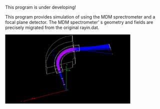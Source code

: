 This program is under developing!



 This program provides simulation of using the MDM sprectrometer and a 
focal plane detector. The MDM spectrometer' s geometry and fields are 
precisely migrated from the original rayin.dat.

<img src="https://github.com/luozf14/MdmSim/raw/main/Demo2.jpg" width="400" alt="Demo"/><br/>